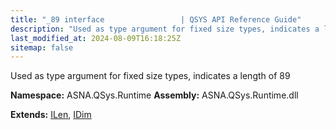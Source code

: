 ```yaml
---
title: "_89 interface                 | QSYS API Reference Guide"
description: "Used as type argument for fixed size types, indicates a length of 89  "
last_modified_at: 2024-08-09T16:18:25Z
sitemap: false
---
```


Used as type argument for fixed size types, indicates a length of 89 

**Namespace:** ASNA.QSys.Runtime
**Assembly:** ASNA.QSys.Runtime.dll

**Extends:** [ILen](/reference/runtime/qsys-runtime/i-len.html), [IDim](/reference/runtime/qsys-runtime/i-dim.html)
<br>
<br>
